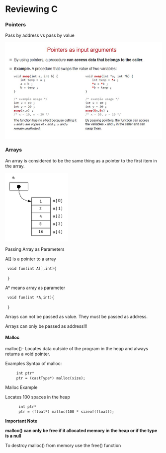 Reviewing C
================


### Pointers

Pass by address vs pass by value

![PassbyPointer](https://github.com/selvadurai/DSA-Using-C/blob/main/Learning-C/Images/passBYPointer.jpg?raw=true)


### Arrays

An array is considered to be the same thing as a pointer to the first item in the array.
 
 

![Array](https://github.com/selvadurai/DSA-Using-C/blob/main/Learning-C/Images/arrayPoint.gif?raw=true)


Passing Array as Parameters

A[] is a pointer to a array

     void fun(int A[],int){
     
     }



A* means array as parameter

     void fun(int *A,int){
     
     }

Arrays can not be passed as value. They must be passed as address.

Arrays can only be passed as address!!!



#### Malloc 


malloc()- Locates data outside of the program in the heap and always returns a void pointer.  

Examples Syntax of malloc:

         int ptr*
         ptr = (castType*) malloc(size);
  
 Malloc Example
 
 Locates 100 spaces in the heap
 
          int ptr*
          ptr = (float*) malloc(100 * sizeof(float));

**Important Note** 

 **malloc() can only be free if it allocated memory in the heap or if the type is a null**


To destroy malloc() from memory use the free() function
